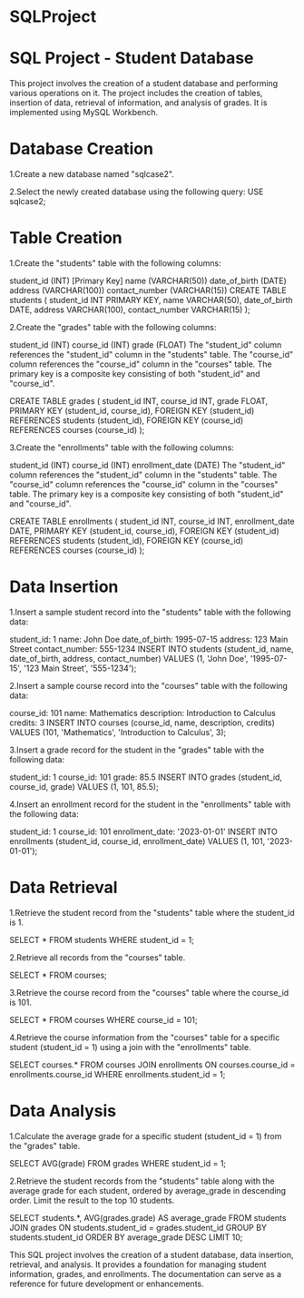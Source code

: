 # SQLProject

# SQL Project - Student Database
This project involves the creation of a student database and performing various operations on it. The project includes the creation of tables, insertion of data, retrieval of information, and analysis of grades. It is implemented using MySQL Workbench.

# Database Creation
1.Create a new database named "sqlcase2".

2.Select the newly created database using the following query: USE sqlcase2;

# Table Creation
1.Create the "students" table with the following columns:

student_id (INT) [Primary Key] name (VARCHAR(50)) date_of_birth (DATE) address (VARCHAR(100)) contact_number (VARCHAR(15)) CREATE TABLE students ( student_id INT PRIMARY KEY, name VARCHAR(50), date_of_birth DATE, address VARCHAR(100), contact_number VARCHAR(15) );

2.Create the "grades" table with the following columns:

student_id (INT) course_id (INT) grade (FLOAT) The "student_id" column references the "student_id" column in the "students" table. The "course_id" column references the "course_id" column in the "courses" table. The primary key is a composite key consisting of both "student_id" and "course_id".

CREATE TABLE grades ( student_id INT, course_id INT, grade FLOAT, PRIMARY KEY (student_id, course_id), FOREIGN KEY (student_id) REFERENCES students (student_id), FOREIGN KEY (course_id) REFERENCES courses (course_id) );

3.Create the "enrollments" table with the following columns:

student_id (INT) course_id (INT) enrollment_date (DATE) The "student_id" column references the "student_id" column in the "students" table. The "course_id" column references the "course_id" column in the "courses" table. The primary key is a composite key consisting of both "student_id" and "course_id".

CREATE TABLE enrollments ( student_id INT, course_id INT, enrollment_date DATE, PRIMARY KEY (student_id, course_id), FOREIGN KEY (student_id) REFERENCES students (student_id), FOREIGN KEY (course_id) REFERENCES courses (course_id) );

# Data Insertion
1.Insert a sample student record into the "students" table with the following data:

student_id: 1 name: John Doe date_of_birth: 1995-07-15 address: 123 Main Street contact_number: 555-1234 INSERT INTO students (student_id, name, date_of_birth, address, contact_number) VALUES (1, 'John Doe', '1995-07-15', '123 Main Street', '555-1234');

2.Insert a sample course record into the "courses" table with the following data:

course_id: 101 name: Mathematics description: Introduction to Calculus credits: 3 INSERT INTO courses (course_id, name, description, credits) VALUES (101, 'Mathematics', 'Introduction to Calculus', 3);

3.Insert a grade record for the student in the "grades" table with the following data:

student_id: 1 course_id: 101 grade: 85.5 INSERT INTO grades (student_id, course_id, grade) VALUES (1, 101, 85.5);

4.Insert an enrollment record for the student in the "enrollments" table with the following data:

student_id: 1 course_id: 101 enrollment_date: '2023-01-01' INSERT INTO enrollments (student_id, course_id, enrollment_date) VALUES (1, 101, '2023-01-01');

# Data Retrieval
1.Retrieve the student record from the "students" table where the student_id is 1.

SELECT * FROM students WHERE student_id = 1;

2.Retrieve all records from the "courses" table.

SELECT * FROM courses;

3.Retrieve the course record from the "courses" table where the course_id is 101.

SELECT * FROM courses WHERE course_id = 101;

4.Retrieve the course information from the "courses" table for a specific student (student_id = 1) using a join with the "enrollments" table.

SELECT courses.* FROM courses JOIN enrollments ON courses.course_id = enrollments.course_id WHERE enrollments.student_id = 1;

# Data Analysis
1.Calculate the average grade for a specific student (student_id = 1) from the "grades" table.

SELECT AVG(grade) FROM grades WHERE student_id = 1;

2.Retrieve the student records from the "students" table along with the average grade for each student, ordered by average_grade in descending order. Limit the result to the top 10 students.

SELECT students.*, AVG(grades.grade) AS average_grade FROM students JOIN grades ON students.student_id = grades.student_id GROUP BY students.student_id ORDER BY average_grade DESC LIMIT 10;

This SQL project involves the creation of a student database, data insertion, retrieval, and analysis. It provides a foundation for managing student information, grades, and enrollments. The documentation can serve as a reference for future development or enhancements.

